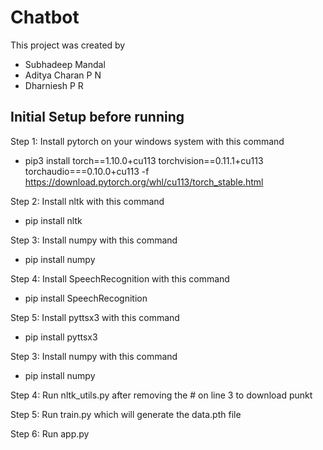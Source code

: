 # Chatbot

This project was created by 
- Subhadeep Mandal
- Aditya Charan P N
- Dharniesh P R

## Initial Setup before running

Step 1:
Install pytorch on your windows system with this command
- pip3 install torch==1.10.0+cu113 torchvision==0.11.1+cu113 torchaudio===0.10.0+cu113 -f https://download.pytorch.org/whl/cu113/torch_stable.html

Step 2:
Install nltk  with this command
- pip install nltk

Step 3:
Install numpy with this command
- pip install numpy

Step 4:
Install SpeechRecognition with this command
- pip install SpeechRecognition

Step 5:
Install pyttsx3 with this command
- pip install pyttsx3


Step 3:
Install numpy with this command
- pip install numpy

Step 4:
Run nltk_utils.py after removing the # on line 3 to download punkt

Step 5:
Run train.py which will generate the data.pth file

Step 6:
Run app.py
